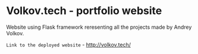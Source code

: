 # Volkov.tech - portfolio website 
Website using Flask framework reresenting all the projects made by Andrey Volkov.

`Link to the deployed website` - http://volkov.tech/
